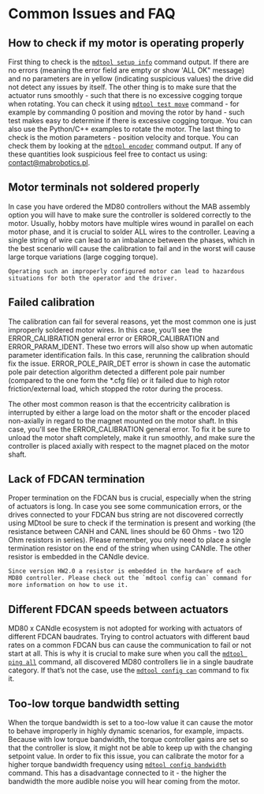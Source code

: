 # Common Issues and FAQ

## How to check if my motor is operating properly

First thing to check is the [`mdtool setup info`](mdtool_setup_info) command output. If there are no errors (meaning the error field are empty or show 'ALL OK" message) and no parameters are in yellow (indicating suspicious values) the drive did not detect any issues by itself. The other thing is to make sure that the actuator runs smoothly - such that there is no excessive cogging torque when rotating. You can check it using [`mdtool test move`](mdtool_test_move) command - for example by commanding 0 position and moving the rotor by hand - such test makes easy to determine if there is excessive cogging torque. You can also use the Python/C++ examples to rotate the motor. The last thing to check is the motion parameters - position velocity and torque. You can check them by looking at the [`mdtool encoder`](mdtool_encoder) command output. If any of these quantities look suspicious feel free to contact us using: [contact@mabrobotics.pl](https://www.mabrobotics.pl/contact).

## Motor terminals not soldered properly

In case you have ordered the MD80 controllers without the MAB assembly option you will have to make sure the controller is soldered correctly to the motor. Usually, hobby motors have multiple wires wound in parallel on each motor phase, and it is crucial to solder ALL wires to the controller. Leaving a single string of wire can lead to an imbalance between the phases, which in the best scenario will cause the calibration to fail and in the worst will cause large torque variations (large cogging torque). 

```{warning}
Operating such an improperly configured motor can lead to hazardous situations for both the operator and the driver. 
```

##  Failed calibration

The calibration can fail for several reasons, yet the most common one is just improperly soldered motor wires. In this case, you’ll see the ERROR_CALIBRATION general error or ERROR_CALIBRATION and ERROR_PARAM_IDENT. These two errors will also show up when automatic parameter identification fails. In this case, rerunning the calibration should fix the issue. ERROR_POLE_PAIR_DET error is shown in case the automatic pole pair detection algorithm detected a different pole pair number (compared to the one form the *.cfg file) or it failed due to high rotor friction/external load, which stopped the rotor during the process. 

The other most common reason is that the eccentricity calibration is interrupted by either a large load on the motor shaft or the encoder placed non-axially in regard to the magnet mounted on the motor shaft. In this case, you'll see the ERROR_CALIBRATION general error. To fix it be sure to unload the motor shaft completely, make it run smoothly, and make sure the controller is placed axially with respect to the magnet placed on the motor shaft. 

##  Lack of FDCAN termination

Proper termination on the FDCAN bus is crucial, especially when the string of actuators is long. In case you see some communication errors, or the drives connected to your FDCAN bus string are not discovered correctly using MDtool be sure to check if the termination is present and working (the resistance between CANH and CANL lines should be 60 Ohms - two 120 Ohm resistors in series). Please remember, you only need to place a single termination resistor on the end of the string when using CANdle. The other resistor is embedded in the CANdle device. 

```{warning}
Since version HW2.0 a resistor is embedded in the hardware of each MD80 controller. Please check out the `mdtool config can` command for more information on how to use it.
```

##  Different FDCAN speeds between actuators

MD80 x CANdle ecosystem is not adopted for working with actuators of different FDCAN baudrates. Trying to control actuators with different baud rates on a common FDCAN bus can cause the communication to fail or not start at all. This is why it is crucial to make sure when you call the [`mdtool ping all`](mdtool_ping) command, all discovered MD80 controllers lie in a single baudrate category. If that’s not the case, use the [`mdtool config can`](mdtool_config_can) command to fix it. 

##  Too-low torque bandwidth setting

When the torque bandwidth is set to a too-low value it can cause the motor to behave improperly in highly dynamic scenarios, for example, impacts. Because with low torque bandwidth, the torque controller gains are set so that the controller is slow, it might not be able to keep up with the changing setpoint value. In order to fix this issue, you can calibrate the motor for a higher torque bandwidth frequency using [`mdtool config bandwidth`](mdtool_config_bandwidth) command. This has a disadvantage connected to it - the higher the bandwidth the more audible noise you will hear coming from the motor.
